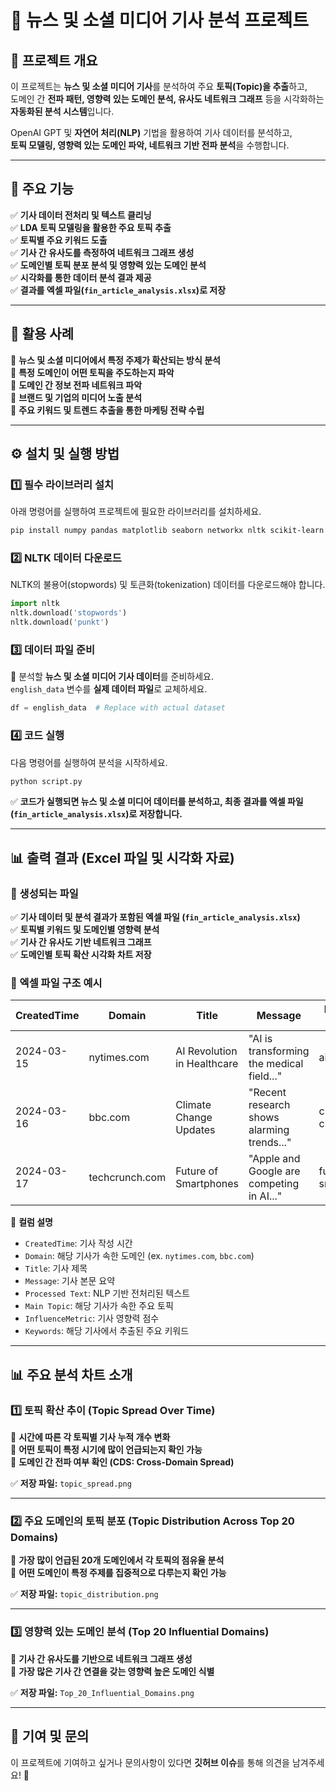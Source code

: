 # **📌 뉴스 및 소셜 미디어 기사 분석 프로젝트**  

## **📌 프로젝트 개요**  
이 프로젝트는 **뉴스 및 소셜 미디어 기사**를 분석하여 주요 **토픽(Topic)을 추출**하고,  
도메인 간 **전파 패턴, 영향력 있는 도메인 분석, 유사도 네트워크 그래프** 등을 시각화하는 **자동화된 분석 시스템**입니다.  

OpenAI GPT 및 **자연어 처리(NLP)** 기법을 활용하여 기사 데이터를 분석하고,  
**토픽 모델링, 영향력 있는 도메인 파악, 네트워크 기반 전파 분석**을 수행합니다.  

---

## **🚀 주요 기능**  
✅ **기사 데이터 전처리 및 텍스트 클리닝**  
✅ **LDA 토픽 모델링을 활용한 주요 토픽 추출**  
✅ **토픽별 주요 키워드 도출**  
✅ **기사 간 유사도를 측정하여 네트워크 그래프 생성**  
✅ **도메인별 토픽 분포 분석 및 영향력 있는 도메인 분석**  
✅ **시각화를 통한 데이터 분석 결과 제공**  
✅ **결과를 엑셀 파일(`fin_article_analysis.xlsx`)로 저장**  

---

## **🎯 활용 사례**  
🔹 **뉴스 및 소셜 미디어에서 특정 주제가 확산되는 방식 분석**  
🔹 **특정 도메인이 어떤 토픽을 주도하는지 파악**  
🔹 **도메인 간 정보 전파 네트워크 파악**  
🔹 **브랜드 및 기업의 미디어 노출 분석**  
🔹 **주요 키워드 및 트렌드 추출을 통한 마케팅 전략 수립**  

---

## **⚙️ 설치 및 실행 방법**  

### **1️⃣ 필수 라이브러리 설치**  
아래 명령어를 실행하여 프로젝트에 필요한 라이브러리를 설치하세요.

```bash
pip install numpy pandas matplotlib seaborn networkx nltk scikit-learn openpyxl
```

### **2️⃣ NLTK 데이터 다운로드**  
NLTK의 불용어(stopwords) 및 토큰화(tokenization) 데이터를 다운로드해야 합니다.

```python
import nltk
nltk.download('stopwords')
nltk.download('punkt')
```

### **3️⃣ 데이터 파일 준비**  
📂 분석할 **뉴스 및 소셜 미디어 기사 데이터**를 준비하세요.  
`english_data` 변수를 **실제 데이터 파일**로 교체하세요.

```python
df = english_data  # Replace with actual dataset
```

### **4️⃣ 코드 실행**  
다음 명령어를 실행하여 분석을 시작하세요.

```bash
python script.py
```

✅ **코드가 실행되면 뉴스 및 소셜 미디어 데이터를 분석하고, 최종 결과를 엑셀 파일(`fin_article_analysis.xlsx`)로 저장합니다.**

---

## **📊 출력 결과 (Excel 파일 및 시각화 자료)**  

### **📄 생성되는 파일**  
✅ **기사 데이터 및 분석 결과가 포함된 엑셀 파일 (`fin_article_analysis.xlsx`)**  
✅ **토픽별 키워드 및 도메인별 영향력 분석**  
✅ **기사 간 유사도 기반 네트워크 그래프**  
✅ **도메인별 토픽 확산 시각화 차트 저장**  

### **📌 엑셀 파일 구조 예시**  

| CreatedTime | Domain         | Title                        | Message                                       | Processed Text | Main Topic | InfluenceMetric | Keywords               |
|------------|---------------|-----------------------------|----------------------------------------------|---------------|------------|----------------|------------------------|
| 2024-03-15 | nytimes.com    | AI Revolution in Healthcare | "AI is transforming the medical field..."   | ai revolution | 2          | 89.5           | AI, Healthcare, Tech  |
| 2024-03-16 | bbc.com        | Climate Change Updates      | "Recent research shows alarming trends..."  | climate change | 1         | 72.1           | Climate, Earth, Green |
| 2024-03-17 | techcrunch.com | Future of Smartphones       | "Apple and Google are competing in AI..."   | future smartphones | 0  | 65.3 | Smartphones, AI, Market |

📌 **컬럼 설명**  
- `CreatedTime`: 기사 작성 시간  
- `Domain`: 해당 기사가 속한 도메인 (ex. `nytimes.com`, `bbc.com`)  
- `Title`: 기사 제목  
- `Message`: 기사 본문 요약  
- `Processed Text`: NLP 기반 전처리된 텍스트  
- `Main Topic`: 해당 기사가 속한 주요 토픽  
- `InfluenceMetric`: 기사 영향력 점수  
- `Keywords`: 해당 기사에서 추출된 주요 키워드  

---

## **📊 주요 분석 차트 소개**  

### **1️⃣ 토픽 확산 추이 (Topic Spread Over Time)**  
📌 **시간에 따른 각 토픽별 기사 누적 개수 변화**  
📌 **어떤 토픽이 특정 시기에 많이 언급되는지 확인 가능**  
📌 **도메인 간 전파 여부 확인 (CDS: Cross-Domain Spread)**  

✅ **저장 파일:** `topic_spread.png`  

---

### **2️⃣ 주요 도메인의 토픽 분포 (Topic Distribution Across Top 20 Domains)**  
📌 **가장 많이 언급된 20개 도메인에서 각 토픽의 점유율 분석**  
📌 **어떤 도메인이 특정 주제를 집중적으로 다루는지 확인 가능**  

✅ **저장 파일:** `topic_distribution.png`  

---

### **3️⃣ 영향력 있는 도메인 분석 (Top 20 Influential Domains)**  
📌 **기사 간 유사도를 기반으로 네트워크 그래프 생성**  
📌 **가장 많은 기사 간 연결을 갖는 영향력 높은 도메인 식별**  

✅ **저장 파일:** `Top_20_Influential_Domains.png`  

---

## **📢 기여 및 문의**  
이 프로젝트에 기여하고 싶거나 문의사항이 있다면 **깃허브 이슈**를 통해 의견을 남겨주세요! 🚀  
